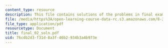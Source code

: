 ```yaml
---
content_type: resource
description: This file contains solutions of the problems in final exam 2.
file: /media/https%3A/open-learning-course-data-rc.s3.amazonaws.com/8-282j-introduction-to-astronomy-spring-2006/76cdb2d3f31d8a3f46b2934b3a4b973e_final_02_soln.pdf
file_type: application/pdf
resourcetype: Document
title: final_02_soln.pdf
uid: 76cdb2d3-f31d-8a3f-46b2-934b3a4b973e
---
```

